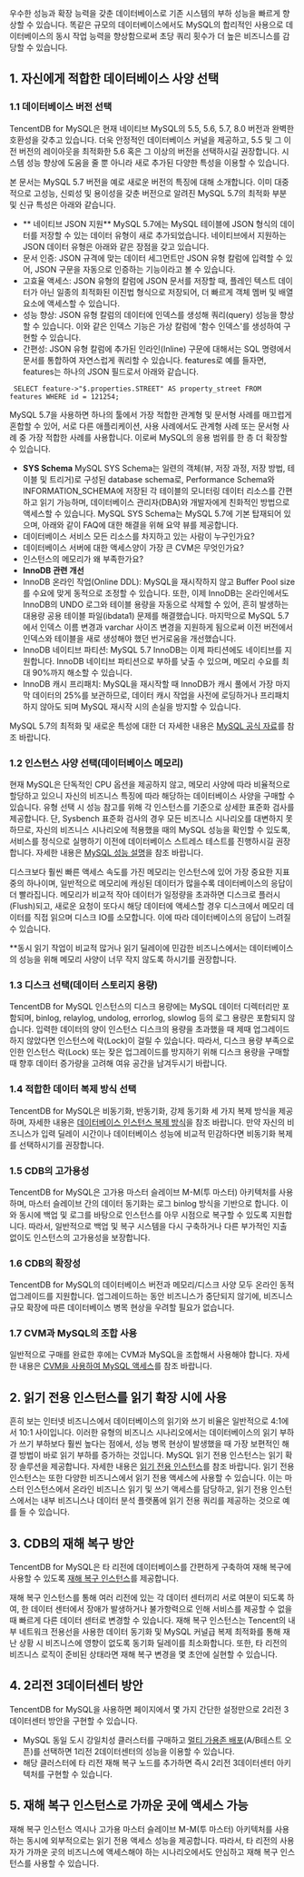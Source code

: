 우수한 성능과 확장 능력을 갖춘 데이터베이스로 기존 시스템의 부하 성능을 빠르게 향상할 수 있습니다. 똑같은 규모의 데이터베이스에서도 MySQL의 합리적인 사용으로 데이터베이스의 동시 작업 능력을 향상함으로써 초당 쿼리 횟수가 더 높은 비즈니스를 감당할 수 있습니다.

## 1. 자신에게 적합한 데이터베이스 사양 선택

### 1.1 데이터베이스 버전 선택
TencentDB for MySQL은 현재 네이티브 MySQL의 5.5, 5.6, 5.7, 8.0 버전과 완벽한 호환성을 갖추고 있습니다. 더욱 안정적인 데이터베이스 커널을 제공하고, 5.5 및 그 이전 버전의 레이아웃을 최적화한 5.6 혹은 그 이상의 버전을 선택하시길 권장합니다. 시스템 성능 향상에 도움을 줄 뿐 아니라 새로 추가된 다양한 특성을 이용할 수 있습니다.

본 문서는 MySQL 5.7 버전을 예로 새로운 버전의 특징에 대해 소개합니다. 이미 대중적으로 고성능, 신뢰성 및 용이성을 갖춘 버전으로 알려진 MySQL 5.7의 최적화 부분 및 신규 특성은 아래와 같습니다.

- ** 네이티브 JSON 지원**
MySQL 5.7에는 MySQL 테이블에 JSON 형식의 데이터를 저장할 수 있는 데이터 유형이 새로 추가되었습니다. 네이티브에서 지원하는 JSON 데이터 유형은 아래와 같은 장점을 갖고 있습니다.
 - 문서 인증: JSON 규격에 맞는 데이터 세그먼트만 JSON 유형 칼럼에 입력할 수 있어, JSON 구문을 자동으로 인증하는 기능이라고 볼 수 있습니다.
 - 고효율 액세스: JSON 유형의 칼럼에 JSON 문서를 저장할 때, 플레인 텍스트 데이터가 아닌 일종의 최적화된 이진법 형식으로 저장되어, 더 빠르게 객체 멤버 및 배열 요소에 액세스할 수 있습니다.
 - 성능 향상: JSON 유형 칼럼의 데이터에 인덱스를 생성해 쿼리(query) 성능을 향상할 수 있습니다. 이와 같은 인덱스 기능은 가상 칼럼에 '함수 인덱스'를 생성하여 구현할 수 있습니다.
 - 간편성: JSON 유형 칼럼에 추가된 인라인(Inline) 구문에 대해서는 SQL 명령에서 문서를 통합하여 자연스럽게 쿼리할 수 있습니다. features로 예를 들자면, features는 하나의 JSON 필드로서 아래와 같습니다.
```
 SELECT feature->"$.properties.STREET" AS property_street FROM features WHERE id = 121254;
```
MySQL 5.7을 사용하면 하나의 툴에서 가장 적합한 관계형 및 문서형 사례를 매끄럽게 혼합할 수 있어, 서로 다른 애플리케이션, 사용 사례에서도 관계형 사례 또는 문서형 사례 중 가장 적합한 사례를 사용합니다. 이로써 MySQL의 응용 범위를 한 층 더 확장할 수 있습니다.
- **SYS Schema**
MySQL SYS Schema는 일련의 객체(뷰, 저장 과정, 저장 방법, 테이블 및 트리거)로 구성된 database schema로, Performance Schema와 INFORMATION_SCHEMA에 저장된 각 테이블의 모니터링 데이터 리소스를 간편하고 읽기 가능하며, 데이터베이스 관리자(DBA)와 개발자에게 친화적인 방법으로 액세스할 수 있습니다.
MySQL SYS Schema는 MySQL 5.7에 기본 탑재되어 있으며, 아래와 같이 FAQ에 대한 해결을 위해 요약 뷰를 제공합니다.
 - 데이터베이스 서비스 모든 리소스를 차지하고 있는 사람이 누구인가요?
 - 데이터베이스 서버에 대한 액세스양이 가장 큰 CVM은 무엇인가요?
 - 인스턴스의 메모리가 왜 부족한가요?
- **InnoDB 관련 개선**
 - InnoDB 온라인 작업(Online DDL): MySQL을 재시작하지 않고 Buffer Pool size를 수요에 맞게 동적으로 조정할 수 있습니다. 또한, 이제 InnoDB는 온라인에서도 InnoDB의 UNDO 로그와 테이블 용량을 자동으로 삭제할 수 있어, 흔히 발생하는 대용량 공용 테이블 파일(ibdata1) 문제를 해결했습니다. 마지막으로 MySQL 5.7에서 인덱스 이름 변경과 varchar 사이즈 변경을 지원하게 됨으로써 이전 버전에서 인덱스와 테이블을 새로 생성해야 했던 번거로움을 개선했습니다.
 - InnoDB 네이티브 파티션: MySQL 5.7 InnoDB는 이제 파티션에도 네이티브를 지원합니다. InnoDB 네이티브 파티션으로 부하를 낮출 수 있으며, 메모리 수요를 최대 90%까지 해소할 수 있습니다.
 - InnoDB 캐시 프리패치: MySQL을 재시작할 때 InnoDB가 캐시 풀에서 가장 마지막 데이터의 25%를 보관하므로, 데이터 캐시 작업을 사전에 로딩하거나 프리패치하지 않아도 되며 MySQL 재시작 시의 손실을 방지할 수 있습니다.

MySQL 5.7의 최적화 및 새로운 특성에 대한 더 자세한 내용은 [MySQL 공식 자료](https://dev.mysql.com/doc/refman/5.7/en/mysql-nutshell.html)를 참조 바랍니다.

### 1.2 인스턴스 사양 선택(데이터베이스 메모리)
현재 MySQL은 단독적인 CPU 옵션을 제공하지 않고, 메모리 사양에 따라 비율적으로 할당하고 있으니 자신의 비즈니스 특징에 따라 해당하는 데이터베이스 사양을 구매할 수 있습니다. 유형 선택 시 성능 참고를 위해 각 인스턴스를 기준으로 상세한 표준화 검사를 제공합니다.
단, Sysbench 표준화 검사의 경우 모든 비즈니스 시나리오를 대변하지 못하므로, 자신의 비즈니스 시나리오에 적용했을 때의 MySQL 성능을 확인할 수 있도록, 서비스를 정식으로 실행하기 이전에 데이터베이스 스트레스 테스트를 진행하시길 권장합니다. 자세한 내용은 [ MySQL 성능 설명](https://intl.cloud.tencent.com/document/product/236/8842)을 참조 바랍니다.

디스크보다 훨씬 빠른 액세스 속도를 가진 메모리는 인스턴스에 있어 가장 중요한 지표 중의 하나이며, 일반적으로 메모리에 캐싱된 데이터가 많을수록 데이터베이스의 응답이 더 빨라집니다. 메모리가 비교적 작아 데이터가 일정량을 초과하면 디스크로 플러시(Flush)되고, 새로운 요청이 또다시 해당 데이터에 액세스할 경우 디스크에서 메모리 데이터를 직접 읽으며 디스크 IO를 소모합니다. 이에 따라 데이터베이스의 응답이 느려질 수 있습니다.

**동시 읽기 작업이 비교적 많거나 읽기 딜레이에 민감한 비즈니스에서는 데이터베이스의 성능을 위해 메모리 사양이 너무 작지 않도록 하시기를 권장합니다.

### 1.3 디스크 선택(데이터 스토리지 용량)
TencentDB for MySQL 인스턴스의 디스크 용량에는 MySQL 데이터 디렉터리만 포함되며, binlog, relaylog, undolog, errorlog, slowlog 등의 로그 용량은 포함되지 않습니다. 입력한 데이터의 양이 인스턴스 디스크의 용량을 초과했을 때 제때 업그레이드하지 않았다면 인스턴스에 락(Lock)이 걸릴 수 있습니다. 따라서, 디스크 용량 부족으로 인한 인스턴스 락(Lock) 또는 잦은 업그레이드를 방지하기 위해 디스크 용량을 구매할 때 향후 데이터 증가량을 고려해 여유 공간을 남겨두시기 바랍니다.

### 1.4 적합한 데이터 복제 방식 선택
TencentDB for MySQL은 비동기화, 반동기화, 강제 동기화 세 가지 복제 방식을 제공하며, 자세한 내용은 [데이터베이스 인스턴스 복제 방식](http://intl.cloud.tencent.com/document/product/236/7913)을 참조 바랍니다. 만약 자신의 비즈니스가 입력 딜레이 시간이나 데이터베이스 성능에 비교적 민감하다면 비동기화 복제를 선택하시기를 권장합니다.

### 1.5 CDB의 고가용성
TencentDB for MySQL은 고가용 마스터 슬레이브 M-M(투 마스터) 아키텍처를 사용하며, 마스터 슬레이브 간의 데이터 동기화는 로그 binlog 방식을 기반으로 합니다. 이와 동시에 백업 및 로그를 바탕으로 인스턴스를 아무 시점으로 복구할 수 있도록 지원합니다. 따라서, 일반적으로 백업 및 복구 시스템을 다시 구축하거나 다른 부가적인 지출 없이도 인스턴스의 고가용성을 보장합니다.

### 1.6 CDB의 확장성
TencentDB for MySQL의 데이터베이스 버전과 메모리/디스크 사양 모두 온라인 동적 업그레이드를 지원합니다. 업그레이드하는 동안 비즈니스가 중단되지 않기에, 비즈니스 규모 확장에 따른 데이터베이스 병목 현상을 우려할 필요가 없습니다.

### 1.7 CVM과 MySQL의 조합 사용
일반적으로 구매를 완료한 후에는 CVM과 MySQL을 조합해서 사용해야 합니다. 자세한 내용은 [CVM을 사용하여 MySQL 액세스](https://intl.cloud.tencent.com/document/product/236/3130)를 참조 바랍니다.

## 2. 읽기 전용 인스턴스를 읽기 확장 시에 사용
흔히 보는 인터넷 비즈니스에서 데이터베이스의 읽기와 쓰기 비율은 일반적으로 4:1에서 10:1 사이입니다. 이러한 유형의 비즈니스 시나리오에서는 데이터베이스의 읽기 부하가 쓰기 부하보다 훨씬 높다는 점에서, 성능 병목 현상이 발생했을 때 가장 보편적인 해결 방법이 바로 읽기 부하를 증가하는 것입니다.
MySQL 읽기 전용 인스턴스는 읽기 확장 솔루션을 제공합니다. 자세한 내용은 [읽기 전용 인스턴스](http://intl.cloud.tencent.com/document/product/236/7270)를 참조 바랍니다.
읽기 전용 인스턴스는 또한 다양한 비즈니스에서 읽기 전용 액세스에 사용할 수 있습니다. 이는 마스터 인스턴스에서 온라인 비즈니스 읽기 및 쓰기 액세스를 담당하고, 읽기 전용 인스턴스에서는 내부 비즈니스나 데이터 분석 플랫폼에 읽기 전용 쿼리를 제공하는 것으로 예를 들 수 있습니다.

## 3. CDB의 재해 복구 방안
TencentDB for MySQL은 타 리전에 데이터베이스를 간편하게 구축하여 재해 복구에 사용할 수 있도록 [재해 복구 인스턴스](https://intl.cloud.tencent.com/document/product/236/7272)를 제공합니다.

재해 복구 인스턴스를 통해 여러 리전에 있는 각 데이터 센터끼리 서로 여분이 되도록 하여, 한 데이터 센터에서 장애가 발생하거나 불가항력으로 인해 서비스를 제공할 수 없을 때 빠르게 다른 데이터 센터로 변경할 수 있습니다. 재해 복구 인스턴스는 Tencent의 내부 네트워크 전용선을 사용한 데이터 동기화 및 MySQL 커널급 복제 최적화를 통해 재난 상황 시 비즈니스에 영향이 없도록 동기화 딜레이를 최소화합니다. 또한, 타 리전의 비즈니스 로직이 준비된 상태라면 재해 복구 변경을 몇 초안에 실현할 수 있습니다.

## 4. 2리전 3데이터센터 방안
TencentDB for MySQL을 사용하면 페이지에서 몇 가지 간단한 설정만으로 2리전 3데이터센터 방안을 구현할 수 있습니다.
- MySQL 동일 도시 강일치성 클러스터를 구매하고 [멀티 가용존 배포](http://intl.cloud.tencent.com/document/product/236/8459)(A/B테스트 오픈)를 선택하면 1리전 2데이터센터의 성능을 이용할 수 있습니다.
- 해당 클러스터에 타 리전 재해 복구 노드를 추가하면 즉시 2리전 3데이터센터 아키텍처를 구현할 수 있습니다.

## 5. 재해 복구 인스턴스로 가까운 곳에 액세스 가능
재해 복구 인스턴스 역시나 고가용 마스터 슬레이브 M-M(투 마스터) 아키텍처를 사용하는 동시에 외부적으로는 읽기 전용 액세스 성능을 제공합니다. 따라서, 타 리전의 사용자가 가까운 곳의 비즈니스에 액세스해야 하는 시나리오에서도 안심하고 재해 복구 인스턴스를 사용할 수 있습니다.
